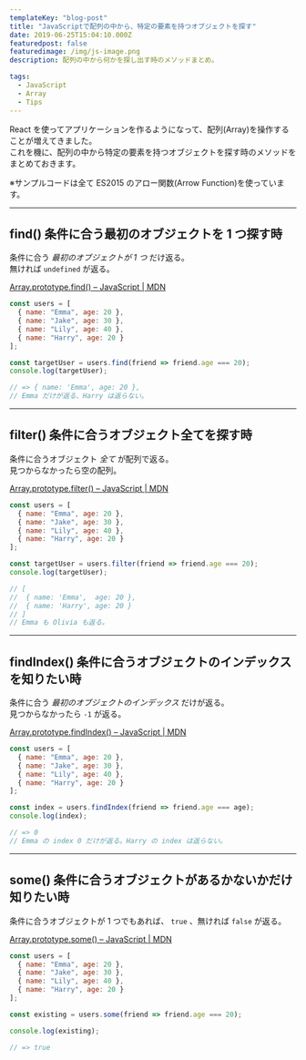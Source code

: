 ```yaml
---
templateKey: "blog-post"
title: "JavaScriptで配列の中から、特定の要素を持つオブジェクトを探す"
date: 2019-06-25T15:04:10.000Z
featuredpost: false
featuredimage: /img/js-image.png
description: 配列の中から何かを探し出す時のメソッドまとめ。

tags:
  - JavaScript
  - Array
  - Tips
---
```


React を使ってアプリケーションを作るようになって、配列(Array)を操作することが増えてきました。  
これを機に、配列の中から特定の要素を持つオブジェクトを探す時のメソッドをまとめておきます。

※サンプルコードは全て ES2015 のアロー関数(Arrow Function)を使っています。

---

## find() 条件に合う最初のオブジェクトを 1 つ探す時

条件に合う _最初のオブジェクトが 1 つ_ だけ返る。  
無ければ `undefined` が返る。

[Array.prototype.find() – JavaScript | MDN](https://developer.mozilla.org/en-US/docs/Web/JavaScript/Reference/Global_Objects/Array/find)

```javascript
const users = [
  { name: "Emma", age: 20 },
  { name: "Jake", age: 30 },
  { name: "Lily", age: 40 },
  { name: "Harry", age: 20 }
];

const targetUser = users.find(friend => friend.age === 20);
console.log(targetUser);

// => { name: 'Emma', age: 20 },
// Emma だけが返る、Harry は返らない。
```

---

## filter() 条件に合うオブジェクト全てを探す時

条件に合うオブジェクト _全て_ が配列で返る。  
見つからなかったら空の配列。

[Array.prototype.filter() – JavaScript | MDN](https://developer.mozilla.org/en-US/docs/Web/JavaScript/Reference/Global_Objects/Array/filter)

```javascript
const users = [
  { name: "Emma", age: 20 },
  { name: "Jake", age: 30 },
  { name: "Lily", age: 40 },
  { name: "Harry", age: 20 }
];

const targetUser = users.filter(friend => friend.age === 20);
console.log(targetUser);

// [
//  { name: 'Emma',  age: 20 },
//  { name: 'Harry', age: 20 }
// ]
// Emma も Olivia も返る。
```

---

## findIndex() 条件に合うオブジェクトのインデックスを知りたい時

条件に合う _最初のオブジェクトのインデックス_ だけが返る。  
見つからなかったら `-1` が返る。

[Array.prototype.findIndex() – JavaScript | MDN](https://developer.mozilla.org/en-US/docs/Web/JavaScript/Reference/Global_Objects/Array/findIndex)

```javascript
const users = [
  { name: "Emma", age: 20 },
  { name: "Jake", age: 30 },
  { name: "Lily", age: 40 },
  { name: "Harry", age: 20 }
];

const index = users.findIndex(friend => friend.age === age);
console.log(index);

// => 0
// Emma の index 0 だけが返る。Harry の index は返らない。
```

---

## some() 条件に合うオブジェクトがあるかないかだけ知りたい時

条件に合うオブジェクトが 1 つでもあれば、 `true` 、無ければ `false` が返る。

[Array.prototype.some() – JavaScript | MDN](https://developer.mozilla.org/en-US/docs/Web/JavaScript/Reference/Global_Objects/Array/some)

```javascript
const users = [
  { name: "Emma", age: 20 },
  { name: "Jake", age: 30 },
  { name: "Lily", age: 40 },
  { name: "Harry", age: 20 }
];

const existing = users.some(friend => friend.age === 20);

console.log(existing);

// => true
```
